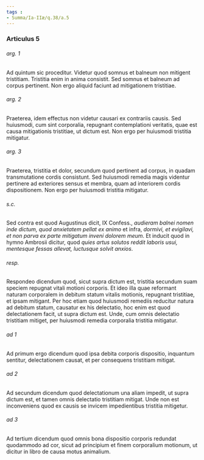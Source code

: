 ```yaml
---
tags : 
- Summa/Ia-IIæ/q.38/a.5
---
```


### Articulus 5

###### arg. 1
Ad quintum sic proceditur. Videtur quod somnus et balneum non mitigent tristitiam. Tristitia enim in anima consistit. Sed somnus et balneum ad corpus pertinent. Non ergo aliquid faciunt ad mitigationem tristitiae.

###### arg. 2
Praeterea, idem effectus non videtur causari ex contrariis causis. Sed huiusmodi, cum sint corporalia, repugnant contemplationi veritatis, quae est causa mitigationis tristitiae, ut dictum est. Non ergo per huiusmodi tristitia mitigatur.

###### arg. 3
Praeterea, tristitia et dolor, secundum quod pertinent ad corpus, in quadam transmutatione cordis consistunt. Sed huiusmodi remedia magis videntur pertinere ad exteriores sensus et membra, quam ad interiorem cordis dispositionem. Non ergo per huiusmodi tristitia mitigatur.

###### s.c.
Sed contra est quod Augustinus dicit, IX Confess., *audieram balnei nomen inde dictum, quod anxietatem pellat ex animo* et infra, *dormivi, et evigilavi, et non parva ex parte mitigatum inveni dolorem meum*. Et inducit quod in hymno Ambrosii dicitur, quod *quies artus solutos reddit laboris usui, mentesque fessas allevat, luctusque solvit anxios*.

###### resp.
Respondeo dicendum quod, sicut supra dictum est, tristitia secundum suam speciem repugnat vitali motioni corporis. Et ideo illa quae reformant naturam corporalem in debitum statum vitalis motionis, repugnant tristitiae, et ipsam mitigant. Per hoc etiam quod huiusmodi remediis reducitur natura ad debitum statum, causatur ex his delectatio, hoc enim est quod delectationem facit, ut supra dictum est. Unde, cum omnis delectatio tristitiam mitiget, per huiusmodi remedia corporalia tristitia mitigatur.

###### ad 1
Ad primum ergo dicendum quod ipsa debita corporis dispositio, inquantum sentitur, delectationem causat, et per consequens tristitiam mitigat.

###### ad 2
Ad secundum dicendum quod delectationum una aliam impedit, ut supra dictum est, et tamen omnis delectatio tristitiam mitigat. Unde non est inconveniens quod ex causis se invicem impedientibus tristitia mitigetur.

###### ad 3
Ad tertium dicendum quod omnis bona dispositio corporis redundat quodammodo ad cor, sicut ad principium et finem corporalium motionum, ut dicitur in libro de causa motus animalium.

